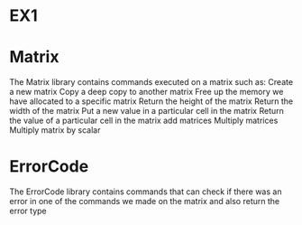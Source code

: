 # EX1


# Matrix
The Matrix library contains commands executed on a matrix such as:
Create a new matrix
Copy a deep copy to another matrix
Free up the memory we have allocated to a specific matrix
Return the height of the matrix
Return the width of the matrix
Put a new value in a particular cell in the matrix
Return the value of a particular cell in the matrix
add matrices
Multiply matrices
Multiply matrix by scalar



# ErrorCode
The ErrorCode library contains commands that can check if there was an 
error in one of the commands we made on the matrix and also return the error type
